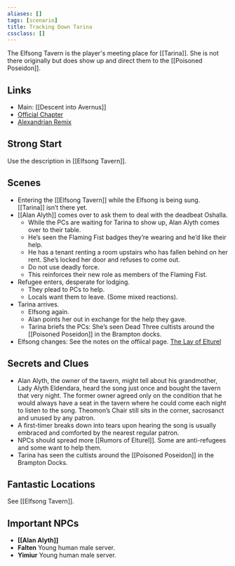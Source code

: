 ```yaml
---
aliases: []
tags: [scenario]
title: Tracking Down Tarina
cssclass: []
---
```


The Elfsong Tavern is the player's meeting place for [[Tarina]]. She is not there originally but does show up and direct them to the [[Poisoned Poseidon]].

## Links
- Main: [[Descent into Avernus]]
- [Official Chapter](https://www.dndbeyond.com/sources/bgdia/a-tale-of-two-cities#ElfsongTavern)
- [Alexandrian Remix](https://thealexandrian.net/wordpress/44253/roleplaying-games/remixing-avernus-part-2b-elfsong-tavern)

## Strong Start

Use the description in [[Elfsong Tavern]].

## Scenes

- Entering the [[Elfsong Tavern]] while the Elfsong is being sung. [[Tarina]] isn’t there yet.
- [[Alan Alyth]] comes over to ask them to deal with the deadbeat Oshalla.
	- While the PCs are waiting for Tarina to show up, Alan Alyth comes over to their table.
	- He’s seen the Flaming Fist badges they’re wearing and he’d like their help.
	- He has a tenant renting a room upstairs who has fallen behind on her rent. She’s locked her door and refuses to come out.
	- Do not use deadly force.
	- This reinforces their new role as members of the Flaming Fist.
- Refugee enters, desperate for lodging.
	- They plead to PCs to help.
	- Locals want them to leave. (Some mixed reactions).
- Tarina arrives.
	- Elfsong again.
	- Alan points her out in exchange for the help they gave.
	- Tarina briefs the PCs: She’s seen Dead Three cultists around the [[Poisoned Poseidon]] in the Brampton docks.
- Elfsong changes: See the notes on the offiical page. [The Lay of Elturel](https://www.dndbeyond.com/sources/bgdia/a-tale-of-two-cities#Elfsong)

## Secrets and Clues

- Alan Alyth, the owner of the tavern, might tell about his grandmother, Lady Alyth Eldendara, heard the song just once and bought the tavern that very night. The former owner agreed only on the condition that he would always have a seat in the tavern where he could come each night to listen to the song. Theomon’s Chair still sits in the corner, sacrosanct and unused by any patron.
- A first-timer breaks down into tears upon hearing the song is usually embraced and comforted by the nearest regular patron.
- NPCs should spread more [[Rumors of Elturel]]. Some are anti-refugees and some want to help them.
- Tarina has seen the cultists around the [[Poisoned Poseidon]] in the Brampton Docks.

## Fantastic Locations
See [[Elfsong Tavern]].

## Important NPCs

- **[[Alan Alyth]]**
- **Falten** Young human male server.
- **Yimiur** Young human male server.
